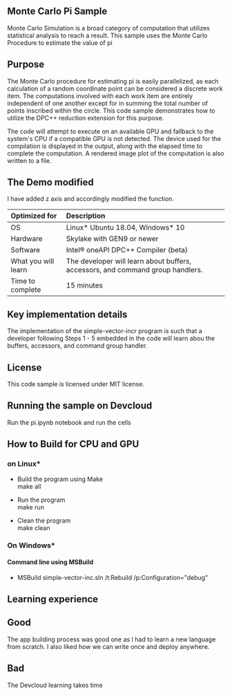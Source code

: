 ## Monte Carlo Pi Sample
Monte Carlo Simulation is a broad category of computation that utilizes statistical analysis to reach a result. This sample uses the Monte Carlo Procedure to estimate the value of pi
## Purpose
The Monte Carlo procedure for estimating pi is easily parallelized, as each calculation of a random coordinate point can be considered a discrete work item. The computations involved with each work item are entirely independent of one another except for in summing the total number of points inscribed within the circle. This code sample demonstrates how to utilize the DPC++ reduction extension for this purpose.

The code will attempt to execute on an available GPU and fallback to the system's CPU if a compatible GPU is not detected. The device used for the compilation is displayed in the output, along with the elapsed time to complete the computation. A rendered image plot of the computation is also written to a file.
## The Demo modified
I have added z axis and accordingly modified the function.

| Optimized for                       | Description
|:---                               |:---
| OS                                | Linux* Ubuntu 18.04, Windows* 10
| Hardware                          | Skylake with GEN9 or newer
| Software                          | Intel&reg; oneAPI DPC++ Compiler (beta)
| What you will learn               | The developer will learn about buffers, accessors, and command group handlers.
| Time to complete                  | 15 minutes  
  
## Key implementation details 
The implementation of the simple-vector-incr program is such that a developer following Steps 1 - 5 embedded in the code will learn abou the buffers, accessors, and command group handler.

## License  
This code sample is licensed under MIT license. 
## Running the sample on Devcloud
Run the pi.ipynb notebook and run the cells

## How to Build for CPU and GPU 

### on Linux*  
   * Build the program using Make  
    make all  

   * Run the program  
    make run  

   * Clean the program  
    make clean 

### On Windows*

#### Command line using MSBuild

*  MSBuild simple-vector-inc.sln /t:Rebuild /p:Configuration="debug"

## Learning experience
## Good
The app building process was good one as I had to learn a new language from scratch.
I also liked how we can write once and deploy anywhere.
## Bad
The Devcloud learning takes time
